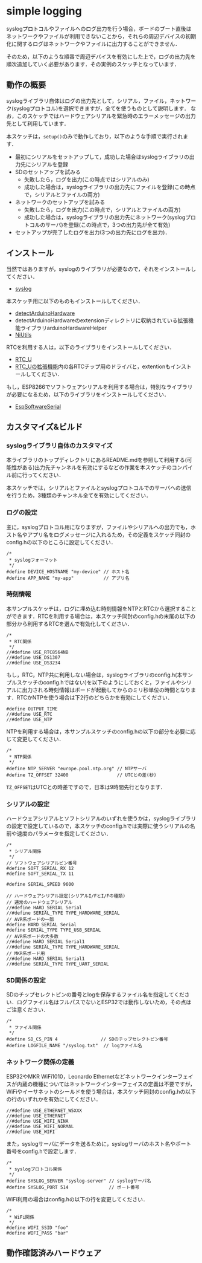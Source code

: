 # simple logging

syslogプロトコルやファイルへのログ出力を行う場合，ボードのブート直後はネットワークやファイルが利用できないことから，それらの周辺デバイスの初期化に関するログはネットワークやファイルに出力することができません．

そのため，以下のような順番で周辺デバイスを有効にした上で，ログの出力先を順次追加していく必要があります．その実例のスケッチとなっています．


## 動作の概要
syslogライブラリ自体はログの出力先として，シリアル，ファイル，ネットワーク(syslogプロトコル)を選択できますが，全てを使うものとして説明します．
なお，このスケッチではハードウェアシリアルを緊急時のエラーメッセージの出力先として利用しています．

本スケッチは，``setup()``のみで動作しており，以下のような手順で実行されます．
- 最初にシリアルをセットアップして，成功した場合はsyslogライブラリの出力先にシリアルを登録
- SDのセットアップを試みる
    - 失敗したら，ログを出力(この時点ではシリアルのみ)
    - 成功した場合は，syslogライブラリの出力先にファイルを登録(この時点で，シリアルとファイルの両方)
- ネットワークのセットアップを試みる
    - 失敗したら，ログを出力(この時点で，シリアルとファイルの両方)
    - 成功した場合は，syslogライブラリの出力先にネットワーク(syslogプロトコルのサーバ)を登録(この時点で，3つの出力先が全て有効)
- セットアップが完了したログを出力(3つの出力先にログを出力)．

## インストール

当然ではありますが，syslogのライブラリが必要なので，それをインストールしてください．
- [syslog](https://github.com/houtbrion/Syslog)

本スケッチ用に以下のものもインストールしてください．
- [detectArduinoHardware](https://github.com/houtbrion/detectArduinoHardware)
- detectArduinoHardwareのextensionディレクトリに収納されている拡張機能ライブラリarduinoHardwareHelper
- [NiUtils](https://github.com/houtbrion/NiUtils)

RTCを利用する人は，以下のライブラリをインストールしてください．
- [RTC_U](https://github.com/houtbrion/RTC_U)
- [RTC_Uの拡張機能](https://github.com/houtbrion/RTC_U)内の各RTCチップ用のドライバと，extentionもインストールしてください．

もし，ESP8266でソフトウェアシリアルを利用する場合は，特別なライブラリが必要になるため，以下のライブラリをインストールしてください．
- [EspSoftwareSerial](https://www.arduino.cc/reference/en/libraries/espsoftwareserial/)


## カスタマイズ&ビルド


### syslogライブラリ自体のカスタマイズ
本ライブラリのトップディレクトリにあるREADME.mdを参照して利用する(可能性がある)出力先チャンネルを有効にするなどの作業を本スケッチのコンパイル前に行ってください．

本スケッチでは，シリアルとファイルとsyslogプロトコルでのサーバへの送信を行うため，3種類のチャンネル全てを有効にしてください．

### ログの設定
主に，syslogプロトコル用になりますが，ファイルやシリアルへの出力でも，ホスト名やアプリ名をログメッセージに入れるため，その定義をスケッチ同封のconfig.hの以下のところに設定してください．
```
/*
 * syslogフォーマット
 */
#define DEVICE_HOSTNAME "my-device" // ホスト名
#define APP_NAME "my-app"           // アプリ名
```

### 時刻情報
本サンプルスケッチは，ログに埋め込む時刻情報をNTPとRTCから選択することができます．RTCを利用する場合は，本スケッチ同封のconfig.hの末尾の以下の部分から利用するRTCを選んで有効化してください．
```
/*
 * RTC関係
 */
//#define USE_RTC8564NB
//#define USE_DS1307
//#define USE_DS3234
```

もし，RTC，NTP共に利用しない場合は，syslogライブラリのconfig.h(本サンプルスケッチのconfig.hではない)を以下のようにしておくと，ファイルやシリアルに出力される時刻情報はボードが起動してからのミリ秒単位の時間となります．RTCかNTPを使う場合は下2行のどちらかを有効にしてください．
```
#define OUTPUT_TIME
//#define USE_RTC
//#define USE_NTP
```

NTPを利用する場合は，本サンプルスケッチのconfig.hの以下の部分を必要に応じて変更してください．
```
/*
 * NTP関係
 */
#define NTP_SERVER "europe.pool.ntp.org" // NTPサーバ
#define TZ_OFFSET 32400                  // UTCとの差(秒)
```
``TZ_OFFSET``はUTCとの時差ですので，日本は9時間先行となります．

### シリアルの設定
ハードウェアシリアルとソフトシリアルのいずれを使うかは，syslogライブラリの設定で設定しているので，本スケッチのconfig.hでは実際に使うシリアルの名前や速度のパラメータを指定してください．
```
/*
 * シリアル関係
 */
// ソフトウェアシリアルピン番号
#define SOFT_SERIAL_RX 12
#define SOFT_SERIAL_TX 11

#define SERIAL_SPEED 9600

// ハードウェアシリアル設定(シリアルI/FとI/Fの種類)
// 通常のハードウェアシリアル
//#define HARD_SERIAL Serial
//#define SERIAL_TYPE TYPE_HARDWARE_SERIAL
// AVR系ボードの一部
#define HARD_SERIAL Serial
#define SERIAL_TYPE TYPE_USB_SERIAL
// AVR系ボードの大多数
//#define HARD_SERIAL Serial1
//#define SERIAL_TYPE TYPE_HARDWARE_SERIAL
// MKR系ボード用
//#define HARD_SERIAL Serial1
//#define SERIAL_TYPE TYPE_UART_SERIAL
```

### SD関係の設定
SDのチップセレクトピンの番号とlogを保存するファイル名を指定してください．ログファイル名はフルパスでないとESP32では動作しないため，その点はご注意ください．
```
/*
 * ファイル関係
 */
#define SD_CS_PIN 4                // SDのチップセレクトピン番号
#define LOGFILE_NAME "/syslog.txt"  // logファイル名
```

### ネットワーク関係の定義
ESP32やMKR WiFi1010，Leonardo Ethernetなどネットワークインターフェイスが内蔵の機種についてはネットワークインターフェイスの定義は不要ですが，WiFiやイーサネットのシールドを使う場合は，本スケッチ同封のconfig.hの以下の行のいずれかを有効にしてください．
```
//#define USE_ETHERNET_W5XXX
//#define USE_ETHERNET
//#define USE_WIFI_NINA
//#define USE_WIFI_NORMAL
//#define USE_WIFI
```
また，syslogサーバにデータを送るために，syslogサーバのホスト名やポート番号をconfig.hで設定します．
```
/*
 * syslogプロトコル関係
 */
#define SYSLOG_SERVER "syslog-server" // syslogサーバ名
#define SYSLOG_PORT 514               // ポート番号

```
WiFi利用の場合はconfig.hの以下の行を変更してください．
```
/*
 * WiFi関係
 */
#define WIFI_SSID "foo"
#define WIFI_PASS "bar"
```

## 動作確認済みハードウェア
<!---
|CPUアーキ|本体|ネットワークI/F|SD I/F|RTC|ソフトシリアル|
|---|---|---|---|---|---|
|AVR|[Arduino Mega 2560 R3](https://www.arduino.cc/en/Main/arduinoBoardMega2560)|[Ethernet Shield 2](https://store-usa.arduino.cc/products/arduino-ethernet-shield-2)|[Ethernet Shield 2](https://store-usa.arduino.cc/products/arduino-ethernet-shield-2)|[RTC-8564NB](https://akizukidenshi.com/catalog/g/gI-00233/)|[FT234XD](https://akizukidenshi.com/catalog/g/gK-14652/)|
|AVR|同上|同上|同上|[DS1307](https://akizukidenshi.com/catalog/g/gK-15488/)|－|
|SAMD|[Arduino MKR WiFi 1010](https://store-usa.arduino.cc/products/arduino-mkr-wifi-1010?selectedStore=us)|NINA-W102(内蔵)|[Adafruit MicroSD card breakout board+](https://www.adafruit.com/product/254)|[RTC-8564NB](https://akizukidenshi.com/catalog/g/gI-00233/)|－|
|ESP32|[ESPr Developer 32](https://www.switch-science.com/catalog/3210/)|ESP32内蔵WiFi|[Adafruit MicroSD card breakout board+](https://www.adafruit.com/product/254)|[RTC-8564NB](https://akizukidenshi.com/catalog/g/gI-00233/)|－|

## 配線
Fritzingで図面を起こしてありますが，使っているハードウェアモジュールのFrintzing用定義が回路図の作成に対応していないため，回路図はありません．

ピンの接続関係が不明な場合は同封したFritzingで図面ファイルを開いて確認してください．
### Arduino Mega
![Mega2560](./Mega_ブレッドボード.png)

### Arduino MKR WiFi 1010
![MKR_WiFi_1010](./MKR_WiFi_1010_ブレッドボード.png)

### ESP32開発用ボード
![esp32](./esp32_ブレッドボード.png)

-->


